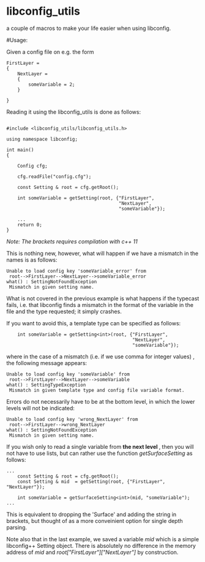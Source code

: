 libconfig_utils
===============

a couple of macros to make your life easier when using libconfig.

#Usage:

Given a config file on e.g. the form

```
FirstLayer =
{
    NextLayer =
    {
        someVariable = 2;
    }

}

```

Reading it using the libconfig_utils is done as follows:

```

#include <libconfig_utils/libconfig_utils.h>

using namespace libconfig;

int main()
{

    Config cfg;

    cfg.readFile("config.cfg");

    const Setting & root = cfg.getRoot();

    int someVariable = getSetting(root, {"FirstLayer",
                                         "NextLayer",
                                         "someVariable"});

    ...
    return 0;
}
```

<i>Note: The brackets requires compilation with c++ 11</i>

This is nothing new, however, what will happen if we have a mismatch in the names is as follows:

```
Unable to load config key 'someVariable_error' from
 root-->FirstLayer-->NextLayer-->someVariable_error
what() : SettingNotFoundException
 Mismatch in given setting name.
```

What is not covered in the previous example is what happens if the typecast fails, i.e. that libconfig finds a mismatch in the format of the variable in the file and the type requested; it simply crashes. 

If you want to avoid this, a template type can be specified as follows:

```
    int someVariable = getSetting<int>(root, {"FirstLayer",
                                      	      "NextLayer",
                                              "someVariable"});
```

where in the case of a mismatch (i.e. if we use comma for integer values) , the following message appears:

```
Unable to load config key 'someVariable' from
 root-->FirstLayer-->NextLayer-->someVariable
what() : SettingTypeException
 Mismatch in given template type and config file variable format.
```

Errors do not necessarily have to be at the bottom level, in which the lower levels will not be indicated:

```
Unable to load config key 'wrong_NextLayer' from
 root-->FirstLayer-->wrong_NextLayer
what() : SettingNotFoundException
 Mismatch in given setting name.
```

If you wish only to read a single variable from <b> the next level </b>, then you will not have to use lists, but can rather use the function <i>getSurfaceSetting</i> as follows:

```
...
    const Setting & root = cfg.getRoot();
    const Setting & mid  = getSetting(root, {"FirstLayer", "NextLayer"});

    int someVariable = getSurfaceSetting<int>(mid, "someVariable");
...
```

This is equivalent to dropping the 'Surface' and adding the string in brackets, but thought of as a more conveinient option for single depth parsing.

Note also that in the last example, we saved a variable <i>mid</i> which is a simple libconfig++ Setting object. There is absolutely no difference in the memory address of <i>mid</i> and <i>root["FirstLayer"]["NextLayer"]</i> by construction.




